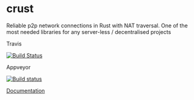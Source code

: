 # crust
Reliable p2p network connections in Rust with NAT traversal. One of the most needed libraries for any server-less / decentralised projects

Travis 

[![Build Status](https://travis-ci.org/dirvine/crust.svg?branch=master)](https://travis-ci.org/dirvine/crust)

Appveyor

[![Build status](https://ci.appveyor.com/api/projects/status/7bl67hscnfljxxt3?svg=true)](https://ci.appveyor.com/project/dirvine/crust)


[Documentation](http://dirvine.github.io/crux/crux/)

